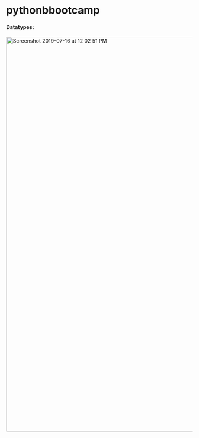 # pythonbbootcamp

#### Datatypes:
<img width="1066" alt="Screenshot 2019-07-16 at 12 02 51 PM" src="https://user-images.githubusercontent.com/8262606/61271237-afb65680-a7c1-11e9-8a58-0e058196ac1d.png">

